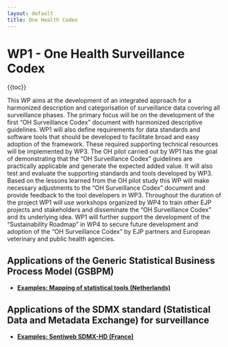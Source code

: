 ```yaml
---
layout: default
title: One Health Codex
---
```


# WP1 - One Health Surveillance Codex

{{toc}}

This WP aims at the development of an integrated approach for a harmonized description and categorisation of surveillance data covering all surveillance phases. The primary focus will be on the development of the first “OH Surveillance Codex” document with harmonized descriptive guidelines. WP1 will also define requirements for data standards and software tools that should be developed to facilitate broad and easy adoption of the framework. These required supporting technical resources will be implemented by WP3. The OH pilot carried out by WP1 has the goal of demonstrating that the “OH Surveillance Codex” guidelines are practically applicable and generate the expected added value. It will also test and evaluate the supporting standards and tools developed by WP3. Based on the lessons learned from the OH pilot study this WP will make necessary adjustments to the “OH Surveillance Codex” document and provide feedback to the tool developers in WP3. Throughout the duration of the project WP1 will use workshops organized by WP4 to train other EJP projects and stakeholders and disseminate the “OH Surveillance Codex” and its underlying idea. WP1 will further support the development of the “Sustainability Roadmap” in WP4 to secure future development and adoption of the “OH Surveillance Codex” by EJP partners and European veterinary and public health agencies.

## Applications of the Generic Statistical Business Process Model (GSBPM)
* <a href="https://github.com/SNStatComp/awesome-official-statistics-software" target="_blank" rel="noopener noreferrer">**Examples: Mapping of statistical tools (Netherlands)**</a>

## Applications of the SDMX standard (Statistical Data and Metadata Exchange) for surveillance
* <a href="http://websenti.u707.jussieu.fr/sdmx/index.php?module=home"  target="_blank" rel="noopener noreferrer">**Examples: Sentiweb SDMX-HD (France)**</a>